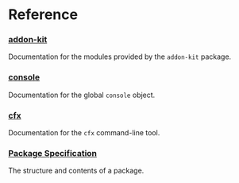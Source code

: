 <!-- This Source Code Form is subject to the terms of the Mozilla Public
   - License, v. 2.0. If a copy of the MPL was not distributed with this
   - file, You can obtain one at http://mozilla.org/MPL/2.0/. -->

# Reference #

### [addon-kit](packages/addon-kit/index.html) ##

Documentation for the modules provided by the `addon-kit` package.

### [console](dev-guide/addon-development/console.html) ##

Documentation for the global `console` object.

### [cfx](dev-guide/addon-development/cfx-tool.html) ###

Documentation for the `cfx` command-line tool.

### [Package Specification](dev-guide/addon-development/package-spec.html) ###

The structure and contents of a package.
